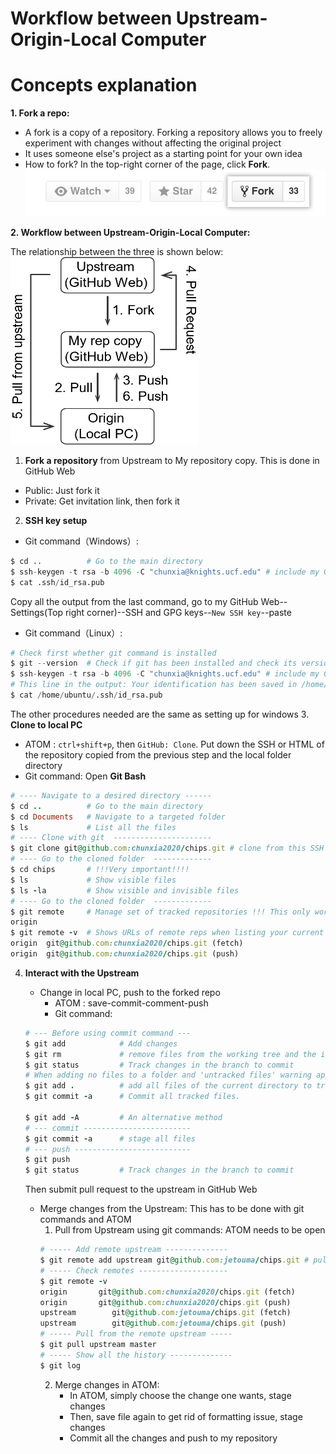 # Workflow between Upstream-Origin-Local Computer

# Concepts explanation
**1. Fork a repo:**
   - A fork is a copy of a repository. Forking a repository allows you to freely experiment with changes without affecting the original project
   - It uses someone else's project as a starting point for your own idea
   - How to fork? In the top-right corner of the page, click **Fork**. ![Fork](https://github.com/chunxia2020/Github-Configuration/blob/master/Images/fork_button.jpg)

**2. Workflow between Upstream-Origin-Local Computer:**

The relationship between the three is shown below:
<img src="https://github.com/chunxia2020/Github-Configuration/blob/master/Images/WorkFlow.png" width="300" height="300">
1. **Fork a repository** from Upstream to My repository copy. This is done in GitHub Web
  - Public: Just fork it
  - Private: Get invitation link, then fork it
2. **SSH key setup**
  - Git command（Windows）:
  ```python
  $ cd ..          # Go to the main directory
  $ ssh-keygen -t rsa -b 4096 -C "chunxia@knights.ucf.edu" # include my GitHub email address
  $ cat .ssh/id_rsa.pub
  ```
  Copy all the output from the last command, go to my GitHub Web--Settings(Top right corner)--SSH and GPG keys--`New SSH key`--paste

  - Git command（Linux）:

  ```Python
  # Check first whether git command is installed
  $ git --version  # Check if git has been installed and check its version
  $ ssh-keygen -t rsa -b 4096 -C "chunxia@knights.ucf.edu" # include my GitHub email address
  # This line in the output: Your identification has been saved in /home/ubuntu/.ssh/id_rsa. Your public key has been saved in /home/ubuntu/.ssh/id_rsa.pub.
  $ cat /home/ubuntu/.ssh/id_rsa.pub
  ```
  The other procedures needed are the same as setting up for windows
3. **Clone to local PC**
  - ATOM : `ctrl+shift+p`, then `GitHub: Clone`. Put down the SSH or HTML of the repository copied from the previous step and the local folder directory
  - Git command: Open **Git Bash**
  ```ruby
  # ---- Navigate to a desired directory ------
  $ cd ..          # Go to the main directory
  $ cd Documents   # Navigate to a targeted folder
  $ ls             # List all the files
  # ---- Clone with git  ----------------------
  $ git clone git@github.com:chunxia2020/chips.git # clone from this SSH
  # ---- Go to the cloned folder  -------------
  $ cd chips       # !!!Very important!!!!
  $ ls             # Show visible files
  $ ls -la         # Show visible and invisible files
  # ---- Go to the cloned folder  -------------
  $ git remote     # Manage set of tracked repositories !!! This only works when you are at the [chips] folder !!!
  origin
  $ git remote -v  # Shows URLs of remote reps when listing your current remote connections
  origin  git@github.com:chunxia2020/chips.git (fetch)
  origin  git@github.com:chunxia2020/chips.git (push)
  ```
 4. **Interact with the Upstream**
    - Change in local PC, push to the forked repo
       - ATOM : save-commit-comment-push
       - Git command:
     ```ruby
     # --- Before using commit command ---
     $ git add            # Add changes
     $ git rm             # remove files from the working tree and the index
     $ git status         # Track changes in the branch to commit
     # When adding no files to a folder and 'untracked files' warning appears
     $ git add .          # add all files of the current directory to track (including untracked) and then use
     $ git commit -a      # Commit all tracked files.

     $ git add -A         # An alternative method
     # --- commit ------------------------
     $ git commit -a      # stage all files
     # --- push --------------------------
     $ git push
     $ git status         # Track changes in the branch to commit
     ```
    Then submit pull request to the upstream in GitHub Web

    - Merge changes from the Upstream: This has to be done with git commands and ATOM
       1. Pull from Upstream using git commands:
       ATOM needs to be open
       ```ruby
       # ----- Add remote upstream --------------
       $ git remote add upstream git@github.com:jetouma/chips.git # pull from upstream SSH
       # ----- Check remotes --------------------
       $ git remote -v
       origin       git@github.com:chunxia2020/chips.git (fetch)
       origin       git@github.com:chunxia2020/chips.git (push)
       upstream        git@github.com:jetouma/chips.git (fetch)
       upstream        git@github.com:jetouma/chips.git (push)
       # ----- Pull from the remote upstream -----
       $ git pull upstream master
       # ----- Show all the history --------------
       $ git log
       ```
       2. Merge changes in ATOM:
          - In ATOM, simply choose the change one wants, stage changes
          - Then, save file again to get rid of formatting issue, stage changes
          - Commit all the changes and push to my repository
